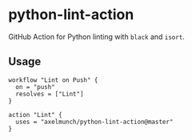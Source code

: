 # python-lint-action

GitHub Action for Python linting with `black` and `isort`.

## Usage

```
workflow "Lint on Push" {
  on = "push"
  resolves = ["Lint"]
}

action "Lint" {
  uses = "axelmunch/python-lint-action@master"
}
```
